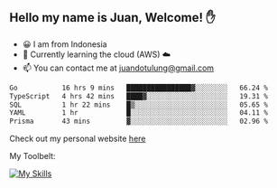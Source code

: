 ## Hello my name is Juan, Welcome! ✋

- 😀 I am from Indonesia
- 📖 Currently learning the cloud (AWS) ☁️
- 📫 You can contact me at juandotulung@gmail.com

<!--START_SECTION:waka-->

```txt
Go           16 hrs 9 mins   ████████████████▓░░░░░░░░   66.24 %
TypeScript   4 hrs 42 mins   ████▓░░░░░░░░░░░░░░░░░░░░   19.31 %
SQL          1 hr 22 mins    █▒░░░░░░░░░░░░░░░░░░░░░░░   05.65 %
YAML         1 hr            █░░░░░░░░░░░░░░░░░░░░░░░░   04.11 %
Prisma       43 mins         ▓░░░░░░░░░░░░░░░░░░░░░░░░   02.96 %
```

<!--END_SECTION:waka-->

Check out my personal website [here](https://juanchristian.com)

My Toolbelt:

[![My Skills](https://skillicons.dev/icons?i=go,js,ts,nodejs,express,react,nextjs,vue,tailwind,vite,html,css,python,php,aws,bash,linux,postgres,mysql,redis,kafka,docker,vercel,netlify,vscode,figma)](https://skillicons.dev)

